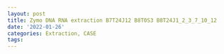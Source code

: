 ```yaml
---
layout: post
title: Zymo DNA RNA extraction B7T24J12 B8T0S3 B8T24J1_2_3_7_10_12
date: '2022-01-26'
categories: Extraction, CASE
tags: 
---
```

